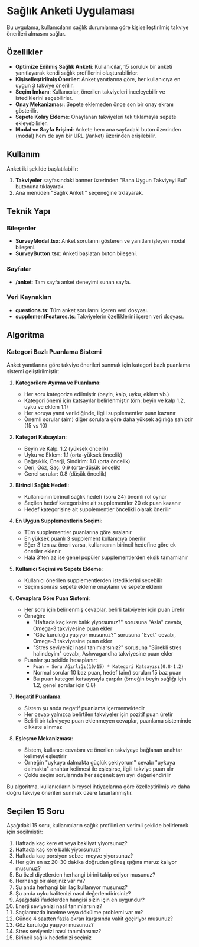# Sağlık Anketi Uygulaması

Bu uygulama, kullanıcıların sağlık durumlarına göre kişiselleştirilmiş takviye önerileri almasını sağlar.

## Özellikler

- **Optimize Edilmiş Sağlık Anketi**: Kullanıcılar, 15 soruluk bir anketi yanıtlayarak kendi sağlık profillerini oluşturabilirler.
- **Kişiselleştirilmiş Öneriler**: Anket yanıtlarına göre, her kullanıcıya en uygun 3 takviye önerilir.
- **Seçim İmkanı**: Kullanıcılar, önerilen takviyeleri inceleyebilir ve istediklerini seçebilirler.
- **Onay Mekanizması**: Sepete eklemeden önce son bir onay ekranı gösterilir.
- **Sepete Kolay Ekleme**: Onaylanan takviyeleri tek tıklamayla sepete ekleyebilirler.
- **Modal ve Sayfa Erişimi**: Ankete hem ana sayfadaki buton üzerinden (modal) hem de ayrı bir URL (/anket) üzerinden erişilebilir.

## Kullanım

Anket iki şekilde başlatılabilir:

1. **Takviyeler** sayfasındaki banner üzerinden "Bana Uygun Takviyeyi Bul" butonuna tıklayarak.
2. Ana menüden "Sağlık Anketi" seçeneğine tıklayarak.

## Teknik Yapı

### Bileşenler

- **SurveyModal.tsx**: Anket sorularını gösteren ve yanıtları işleyen modal bileşeni.
- **SurveyButton.tsx**: Anketi başlatan buton bileşeni.

### Sayfalar

- **/anket**: Tam sayfa anket deneyimi sunan sayfa.

### Veri Kaynakları

- **questions.ts**: Tüm anket sorularını içeren veri dosyası.
- **supplementFeatures.ts**: Takviyelerin özelliklerini içeren veri dosyası.

## Algoritma

### Kategori Bazlı Puanlama Sistemi

Anket yanıtlarına göre takviye önerileri sunmak için kategori bazlı puanlama sistemi geliştirilmiştir:

1. **Kategorilere Ayırma ve Puanlama**:

   - Her soru kategorize edilmiştir (beyin, kalp, uyku, eklem vb.)
   - Kategori önemi için katsayılar belirlenmiştir (örn: beyin ve kalp 1.2, uyku ve eklem 1.1)
   - Her soruya yanıt verildiğinde, ilgili supplementler puan kazanır
   - Önemli sorular (aim) diğer sorulara göre daha yüksek ağırlığa sahiptir (15 vs 10)

2. **Kategori Katsayıları**:

   - Beyin ve Kalp: 1.2 (yüksek öncelik)
   - Uyku ve Eklem: 1.1 (orta-yüksek öncelik)
   - Bağışıklık, Enerji, Sindirim: 1.0 (orta öncelik)
   - Deri, Göz, Saç: 0.9 (orta-düşük öncelik)
   - Genel sorular: 0.8 (düşük öncelik)

3. **Birincil Sağlık Hedefi**:

   - Kullanıcının birincil sağlık hedefi (soru 24) önemli rol oynar
   - Seçilen hedef kategorisine ait supplementler 20 ek puan kazanır
   - Hedef kategorisine ait supplementler öncelikli olarak önerilir

4. **En Uygun Supplementlerin Seçimi**:

   - Tüm supplementler puanlarına göre sıralanır
   - En yüksek puanlı 3 supplement kullanıcıya önerilir
   - Eğer 3'ten az öneri varsa, kullanıcının birincil hedefine göre ek öneriler eklenir
   - Hala 3'ten az ise genel popüler supplementlerden eksik tamamlanır

5. **Kullanıcı Seçimi ve Sepete Ekleme**:

   - Kullanıcı önerilen supplementlerden istediklerini seçebilir
   - Seçim sonrası sepete ekleme onaylanır ve sepete eklenir

6. **Cevaplara Göre Puan Sistemi**:

   - Her soru için belirlenmiş cevaplar, belirli takviyeler için puan üretir
   - Örneğin:
     - "Haftada kaç kere balık yiyorsunuz?" sorusuna "Asla" cevabı, Omega-3 takviyesine puan ekler
     - "Göz kuruluğu yaşıyor musunuz?" sorusuna "Evet" cevabı, Omega-3 takviyesine puan ekler
     - "Stres seviyenizi nasıl tanımlarsınız?" sorusuna "Sürekli stres halindeyim" cevabı, Ashwagandha takviyesine puan ekler
   - Puanlar şu şekilde hesaplanır:
     - `Puan = Soru Ağırlığı(10/15) * Kategori Katsayısı(0.8-1.2)`
     - Normal sorular 10 baz puan, hedef (aim) soruları 15 baz puan
     - Bu puan kategori katsayısıyla çarpılır (örneğin beyin sağlığı için 1.2, genel sorular için 0.8)

7. **Negatif Puanlama**:

   - Sistem şu anda negatif puanlama içermemektedir
   - Her cevap yalnızca belirtilen takviyeler için pozitif puan üretir
   - Belirli bir takviyeye puan eklenmeyen cevaplar, puanlama sisteminde dikkate alınmaz

8. **Eşleşme Mekanizması**:
   - Sistem, kullanıcı cevabını ve önerilen takviyeye bağlanan anahtar kelimeyi eşleştirir
   - Örneğin "uykuya dalmakta güçlük çekiyorum" cevabı "uykuya dalmakta" anahtar kelimesi ile eşleşirse, ilgili takviye puan alır
   - Çoklu seçim sorularında her seçenek ayrı ayrı değerlendirilir

Bu algoritma, kullanıcıların bireysel ihtiyaçlarına göre özelleştirilmiş ve daha doğru takviye önerileri sunmak üzere tasarlanmıştır.

## Seçilen 15 Soru

Aşağıdaki 15 soru, kullanıcıların sağlık profilini en verimli şekilde belirlemek için seçilmiştir:

1. Haftada kaç kere et veya bakliyat yiyorsunuz?
2. Haftada kaç kere balık yiyorsunuz?
3. Haftada kaç porsiyon sebze-meyve yiyorsunuz?
4. Her gün en az 20-30 dakika doğrudan güneş ışığına maruz kalıyor musunuz?
5. Bu özel diyetlerden herhangi birini takip ediyor musunuz?
6. Herhangi bir alerjiniz var mı?
7. Şu anda herhangi bir ilaç kullanıyor musunuz?
8. Şu anda uyku kalitenizi nasıl değerlendirirsiniz?
9. Aşağıdaki ifadelerden hangisi sizin için en uygundur?
10. Enerji seviyenizi nasil tanımlarsınız?
11. Saçlarınızda incelme veya dökülme problemi var mı?
12. Günde 4 saatten fazla ekran karşısında vakit geçiriyor musunuz?
13. Göz kuruluğu yaşıyor musunuz?
14. Stres seviyenizi nasıl tanımlarsınız?
15. Birincil sağlık hedefinizi seçiniz
